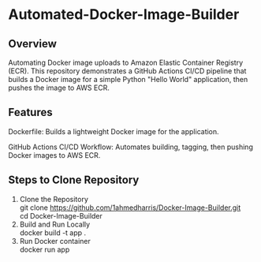 # Automated-Docker-Image-Builder
## Overview
Automating Docker image uploads to Amazon Elastic Container Registry (ECR). 
This repository demonstrates a GitHub Actions CI/CD pipeline that builds a Docker image for a simple Python "Hello World" application, then pushes the image to AWS ECR. 
## Features
Dockerfile:
Builds a lightweight Docker image for the application.

GitHub Actions CI/CD Workflow:
Automates building, tagging, then pushing Docker images to AWS ECR.
## Steps to Clone Repository
1. Clone the Repository   
git clone  https://github.com/1ahmedharris/Docker-Image-Builder.git  
cd Docker-Image-Builder  
2. Build and Run Locally   
docker build -t app .    
3. Run Docker container  
docker run app  
